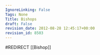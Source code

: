 ```yaml
---
IgnoreLinking: False
Tags: None
Title: Bishops
draft: False
revision_date: 2012-08-28 12:45:17+00:00
revision_id: 8503
---
```


#REDIRECT [[Bishop]]